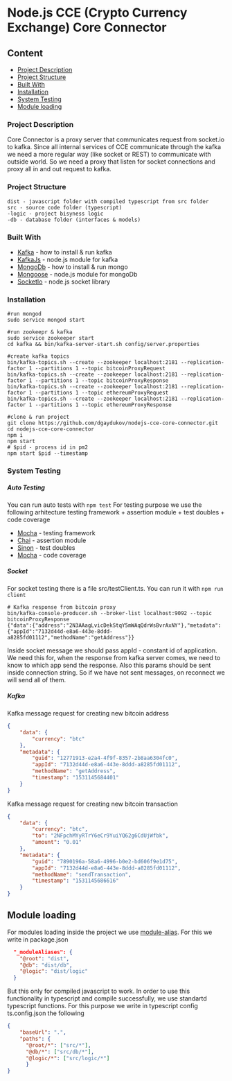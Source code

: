 # Node.js CCE (Crypto Currency Exchange) Core Connector

## Content
* [Project Description](#Project-Description)
* [Project Structure](#Project-Structure)
* [Built With](#Built-With)
* [Installation](#Installation)
* [System Testing](#System-Testing)
* [Module loading](#Module-loading)

### Project Description
Core Connector is a proxy server that communicates request from socket.io to kafka. Since all internal services of CCE communicate through the 
kafka we need a more regular way (like socket or REST) to communicate with outside world. So we need a proxy that listen for socket connections
and proxy all in and out request to kafka.

### Project Structure
```
dist - javascript folder with compiled typescript from src folder
src - source code folder (typescript)
-logic - project bisyness logic
-db - database folder (interfaces & models)
```

### Built With

* [Kafka](https://kafka.apache.org/quickstart) - how to install & run kafka
* [KafkaJs](https://www.npmjs.com/package/kafka-node) - node.js module for kafka
* [MongoDb](https://docs.mongodb.com/manual/tutorial/install-mongodb-on-ubuntu) - how to install & run mongo
* [Mongoose](https://www.npmjs.com/package/mongoose) - node.js module for mongoDb
* [SocketIo](https://www.npmjs.com/package/socket.io) - node.js socket library


### Installation 
```shell
#run mongod
sudo service mongod start

#run zookeepr & kafka
sudo service zookeeper start
cd kafka && bin/kafka-server-start.sh config/server.properties

#create kafka topics
bin/kafka-topics.sh --create --zookeeper localhost:2181 --replication-factor 1 --partitions 1 --topic bitcoinProxyRequest
bin/kafka-topics.sh --create --zookeeper localhost:2181 --replication-factor 1 --partitions 1 --topic bitcoinProxyResponse
bin/kafka-topics.sh --create --zookeeper localhost:2181 --replication-factor 1 --partitions 1 --topic ethereumProxyRequest
bin/kafka-topics.sh --create --zookeeper localhost:2181 --replication-factor 1 --partitions 1 --topic ethereumProxyResponse

#clone & run project
git clone https://github.com/dgaydukov/nodejs-cce-core-connector.git
cd nodejs-cce-core-connector
npm i
npm start
# $pid - process id in pm2
npm start $pid --timestamp
```



### System Testing

##### Auto Testing

You can run auto tests with `npm test`
For testing purpose we use the following arhitecture
testing framework + assertion module + test doubles + code coverage
* [Mocha](https://mochajs.org) - testing framework
* [Chai](http://www.chaijs.com) - assertion module
* [Sinon](http://sinonjs.org) - test doubles
* [Mocha](https://github.com/gotwarlost/istanbul) - code coverage


##### Socket

For socket testing there is a file src/testClient.ts. You can run it with `npm run client`

```shell
# Kafka response from bitcoin proxy
bin/kafka-console-producer.sh --broker-list localhost:9092 --topic bitcoinProxyResponse
{"data":{"address":"2N3AAagLvicDekStqY5mWAqQdrWsBvrAxNY"},"metadata":{"appId":"7132d44d-e8a6-443e-8ddd-a8285fd01112","methodName":"getAddress"}}
```

Inside socket message we should pass appId - constant id of application. We need this for, when the response from kafka server comes, we 
need to know to which app send the response. Also this params should be sent inside connection string. So if we have not sent messages,
on reconnect we will send all of them.



##### Kafka

Kafka message request for creating new bitcoin address
```json
{
    "data": {
        "currency": "btc"
    },
    "metadata": {
        "guid": "12771913-e2a4-4f9f-8357-2b8aa6304fc0",
        "appId": "7132d44d-e8a6-443e-8ddd-a8285fd01112",
        "methodName": "getAddress",
        "timestamp": "1531145684401"
    }
}
```

Kafka message request for creating new bitcoin transaction
```json
{
    "data": {
        "currency": "btc",
        "to": "2NFpchMYyRTrY6eCr9YuiYQ62g6CdUjWfbk",
        "amount": "0.01"
    },
    "metadata": {
        "guid": "7890196a-58a6-4996-b0e2-bd606f9e1d75",
        "appId": "7132d44d-e8a6-443e-8ddd-a8285fd01112",
        "methodName": "sendTransaction",
        "timestamp": "1531145686616"
    }
}
```




## Module loading

For modules loading inside the project we use [module-alias](https://www.npmjs.com/package/module-alias). For this we write in package.json
```json
  "_moduleAliases": {
    "@root": "dist",
    "@db": "dist/db",
    "@logic": "dist/logic"
  }
```
But this only for compiled javascript to work. In order to use this functionality in typescript and compile successfully, we use standartd
typescript functions. For this purpose we write in typescript config ts.config.json the following
```json
{
    "baseUrl": ".",
    "paths": {
      "@root/*": ["src/*"],
      "@db/*": ["src/db/*"],
      "@logic/*": ["src/logic/*"]
      }
}
```

























